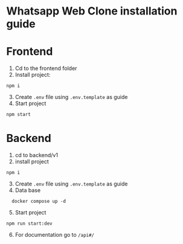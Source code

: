 # Whatsapp Web Clone installation guide

# Frontend
1. Cd to the frontend folder
2. Install project:  

```
npm i
```
3. Create `.env` file using `.env.template` as guide
3. Start project
```
npm start
```

# Backend
1. cd to backend/v1
2. install project 
```
npm i
```
3. Create `.env` file using `.env.template` as guide
4. Data base 
 ```
   docker compose up -d
   ```
5. Start project
```
npm run start:dev
```
6. For documentation go to `/api#/`